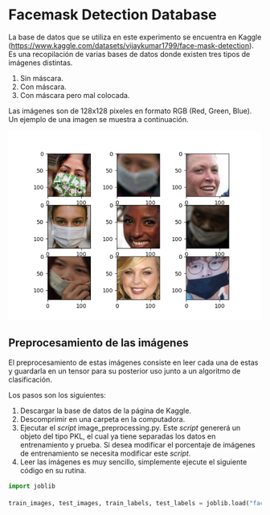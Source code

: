 # Facemask Detection Database

La base de datos que se utiliza en este experimento se encuentra en Kaggle (https://www.kaggle.com/datasets/vijaykumar1799/face-mask-detection). Es una recopilación de varias bases de datos donde existen tres tipos de imágenes distintas. 

1. Sin máscara.
2. Con máscara.
3. Con máscara pero mal colocada.

Las imágenes son de 128x128 pixeles en formato RGB (Red, Green, Blue). Un ejemplo de una imagen se muestra a continuación.

![alt text](Facemask.png)

## Preprocesamiento de las imágenes

El preprocesamiento de estas imágenes consiste en leer cada una de estas y guardarla en un tensor para su posterior uso junto a un algoritmo de clasificación.

Los pasos son los siguientes:

1. Descargar la base de datos de la página de Kaggle.
2. Descomprimir en una carpeta en la computadora.
3. Ejecutar el *script* image_preprocessing.py. Este *script* genererá un objeto del tipo PKL, el cual ya tiene separadas los datos en entrenamiento y prueba. Si desea modificar el porcentaje de imágenes de entrenamiento se necesita modificar este *script*.
4. Leer las imágenes es muy sencillo, simplemente ejecute el siguiente código en su rutina.

```python
import joblib 

train_images, test_images, train_labels, test_labels = joblib.load("facemask_dataset.pkl")
```
